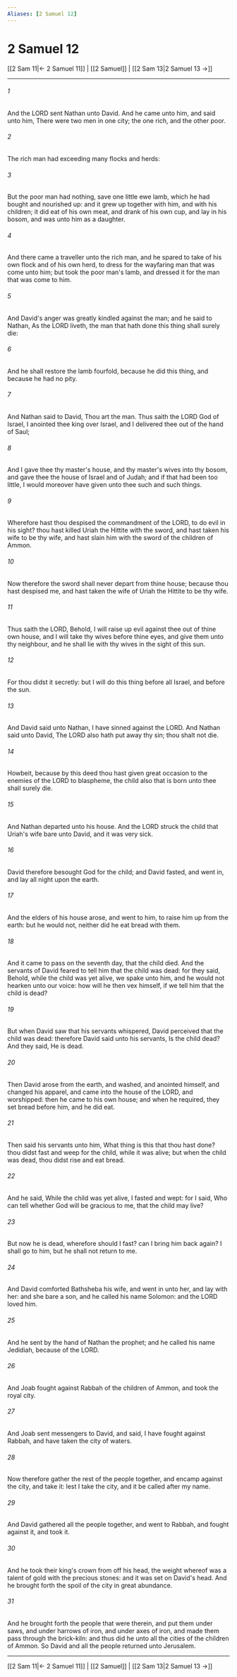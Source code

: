 ```yaml
---
Aliases: [2 Samuel 12]
---
```

# 2 Samuel 12

[[2 Sam 11|← 2 Samuel 11]] | [[2 Samuel]] | [[2 Sam 13|2 Samuel 13 →]]
***



###### 1 
And the LORD sent Nathan unto David. And he came unto him, and said unto him, There were two men in one city; the one rich, and the other poor. 

###### 2 
The rich man had exceeding many flocks and herds: 

###### 3 
But the poor man had nothing, save one little ewe lamb, which he had bought and nourished up: and it grew up together with him, and with his children; it did eat of his own meat, and drank of his own cup, and lay in his bosom, and was unto him as a daughter. 

###### 4 
And there came a traveller unto the rich man, and he spared to take of his own flock and of his own herd, to dress for the wayfaring man that was come unto him; but took the poor man's lamb, and dressed it for the man that was come to him. 

###### 5 
And David's anger was greatly kindled against the man; and he said to Nathan, As the LORD liveth, the man that hath done this thing shall surely die: 

###### 6 
And he shall restore the lamb fourfold, because he did this thing, and because he had no pity. 

###### 7 
And Nathan said to David, Thou art the man. Thus saith the LORD God of Israel, I anointed thee king over Israel, and I delivered thee out of the hand of Saul; 

###### 8 
And I gave thee thy master's house, and thy master's wives into thy bosom, and gave thee the house of Israel and of Judah; and if that had been too little, I would moreover have given unto thee such and such things. 

###### 9 
Wherefore hast thou despised the commandment of the LORD, to do evil in his sight? thou hast killed Uriah the Hittite with the sword, and hast taken his wife to be thy wife, and hast slain him with the sword of the children of Ammon. 

###### 10 
Now therefore the sword shall never depart from thine house; because thou hast despised me, and hast taken the wife of Uriah the Hittite to be thy wife. 

###### 11 
Thus saith the LORD, Behold, I will raise up evil against thee out of thine own house, and I will take thy wives before thine eyes, and give them unto thy neighbour, and he shall lie with thy wives in the sight of this sun. 

###### 12 
For thou didst it secretly: but I will do this thing before all Israel, and before the sun. 

###### 13 
And David said unto Nathan, I have sinned against the LORD. And Nathan said unto David, The LORD also hath put away thy sin; thou shalt not die. 

###### 14 
Howbeit, because by this deed thou hast given great occasion to the enemies of the LORD to blaspheme, the child also that is born unto thee shall surely die. 

###### 15 
And Nathan departed unto his house. And the LORD struck the child that Uriah's wife bare unto David, and it was very sick. 

###### 16 
David therefore besought God for the child; and David fasted, and went in, and lay all night upon the earth. 

###### 17 
And the elders of his house arose, and went to him, to raise him up from the earth: but he would not, neither did he eat bread with them. 

###### 18 
And it came to pass on the seventh day, that the child died. And the servants of David feared to tell him that the child was dead: for they said, Behold, while the child was yet alive, we spake unto him, and he would not hearken unto our voice: how will he then vex himself, if we tell him that the child is dead? 

###### 19 
But when David saw that his servants whispered, David perceived that the child was dead: therefore David said unto his servants, Is the child dead? And they said, He is dead. 

###### 20 
Then David arose from the earth, and washed, and anointed himself, and changed his apparel, and came into the house of the LORD, and worshipped: then he came to his own house; and when he required, they set bread before him, and he did eat. 

###### 21 
Then said his servants unto him, What thing is this that thou hast done? thou didst fast and weep for the child, while it was alive; but when the child was dead, thou didst rise and eat bread. 

###### 22 
And he said, While the child was yet alive, I fasted and wept: for I said, Who can tell whether God will be gracious to me, that the child may live? 

###### 23 
But now he is dead, wherefore should I fast? can I bring him back again? I shall go to him, but he shall not return to me. 

###### 24 
And David comforted Bathsheba his wife, and went in unto her, and lay with her: and she bare a son, and he called his name Solomon: and the LORD loved him. 

###### 25 
And he sent by the hand of Nathan the prophet; and he called his name Jedidiah, because of the LORD. 

###### 26 
And Joab fought against Rabbah of the children of Ammon, and took the royal city. 

###### 27 
And Joab sent messengers to David, and said, I have fought against Rabbah, and have taken the city of waters. 

###### 28 
Now therefore gather the rest of the people together, and encamp against the city, and take it: lest I take the city, and it be called after my name. 

###### 29 
And David gathered all the people together, and went to Rabbah, and fought against it, and took it. 

###### 30 
And he took their king's crown from off his head, the weight whereof was a talent of gold with the precious stones: and it was set on David's head. And he brought forth the spoil of the city in great abundance. 

###### 31 
And he brought forth the people that were therein, and put them under saws, and under harrows of iron, and under axes of iron, and made them pass through the brick-kiln: and thus did he unto all the cities of the children of Ammon. So David and all the people returned unto Jerusalem.

***
[[2 Sam 11|← 2 Samuel 11]] | [[2 Samuel]] | [[2 Sam 13|2 Samuel 13 →]]
